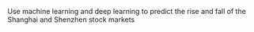 Use machine learning and deep learning to predict the rise and fall of the Shanghai and Shenzhen stock markets
